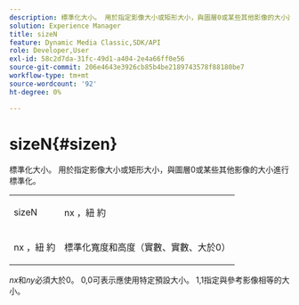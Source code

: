 ```yaml
---
description: 標準化大小。 用於指定影像大小或矩形大小，與圖層0或某些其他影像的大小進行標準化。
solution: Experience Manager
title: sizeN
feature: Dynamic Media Classic,SDK/API
role: Developer,User
exl-id: 58c2d7da-31fc-49d1-a404-2e4a66ff0e56
source-git-commit: 206e4643e3926cb85b4be2189743578f88180be7
workflow-type: tm+mt
source-wordcount: '92'
ht-degree: 0%

---
```


# sizeN{#sizen}

標準化大小。 用於指定影像大小或矩形大小，與圖層0或某些其他影像的大小進行標準化。

<table id="simpletable_BB36205775D4447084E527E2630D28B9"> 
 <tr class="strow"> 
  <td class="stentry"> <p><span class="codeph"> <span class="varname"> sizeN</span> </span> </p></td> 
  <td class="stentry"> <p><span class="codeph"> <span class="varname"> nx</span> </span>，紐 <span class="codeph"><span class="varname"> 約</span></span> </p></td> 
 </tr> 
 <tr class="strow"> 
  <td class="stentry"> <p><span class="codeph"> <span class="varname"> nx</span> </span>，紐 <span class="codeph"><span class="varname"> 約</span></span> </p></td> 
  <td class="stentry"> <p>標準化寬度和高度（實數、實數、大於0） </p></td> 
 </tr> 
</table>

*nx*&#x200B;和&#x200B;*ny*&#x200B;必須大於0。 0,0可表示應使用特定預設大小。 1,1指定與參考影像相等的大小。
